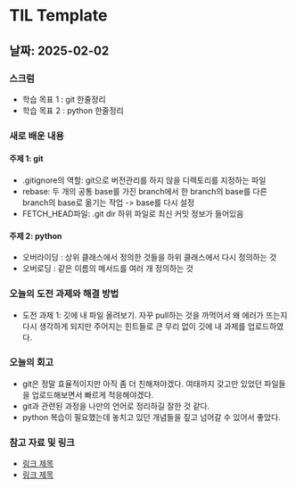 # TIL Template

## 날짜: 2025-02-02

### 스크럼
- 학습 목표 1 : git 한줄정리
- 학습 목표 2 : python 한줄정리

### 새로 배운 내용
#### 주제 1: git 
- .gitignore의 역할: git으로 버전관리를 하지 않을 디렉토리를 지정하는 파일
- rebase: 두 개의 공통 base를 가진 branch에서 한 branch의 base를 다른 branch의 base로 옮기는 작업 -> base를 다시 설정
- FETCH_HEAD파일: .git dir 하위 파일로 최신 커밋 정보가 들어있음

#### 주제 2: python 
- 오버라이딩 : 상위 클래스에서 정의한 것들을 하위 클래스에서 다시 정의하는 것
- 오버로딩 : 같은 이름의 메서드를 여러 개 정의하는 것

### 오늘의 도전 과제와 해결 방법
- 도전 과제 1: 깃에 내 파일 올려보기. 자꾸 pull하는 것을 까먹어서 왜 에러가 뜨는지 다시 생각하게 되지만 주어지는 힌트들로 큰 무리 없이 깃에 내 과제를 업로드하였다.

### 오늘의 회고
- git은 정말 효율적이지만 아직 좀 더 친해져야겠다. 여태까지 갖고만 있었던 파일들을 업로드해보면서 빠르게 적응해야겠다. 
- git과 관련된 과정을 나만의 언어로 정리하길 잘한 것 같다.
- python 복습이 필요했는데 놓치고 있던 개념들을 짚고 넘어갈 수 있어서 좋았다. 

### 참고 자료 및 링크
- [링크 제목](URL)
- [링크 제목](URL)
